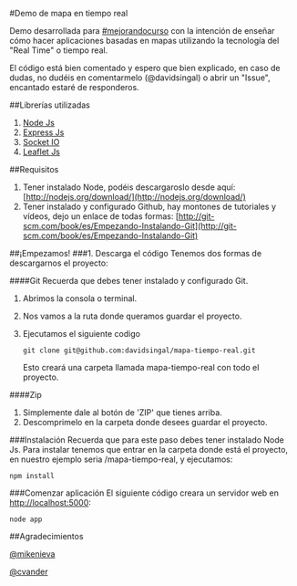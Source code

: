 #Demo de mapa en tiempo real

Demo desarrollada para [#mejorandocurso](https://twitter.com/search?q=%23mejorandocurso&src=hash "Generación Mejorandola") con la intención de enseñar cómo hacer aplicaciones basadas en mapas utilizando la tecnología del "Real Time" o tiempo real.

El código está bien comentado y espero que bien explicado, en caso de dudas, no dudéis en comentarmelo (@davidsingal) o abrir un "Issue", encantado estaré de responderos.


##Librerías utilizadas

1.	[Node Js](http://nodejs.org/)
2.	[Express Js](http://expressjs.com/)
3.	[Socket IO](http://socket.io/)
4.	[Leaflet Js](http://leafletjs.com/)


##Requisitos

1.	Tener instalado Node, podéis descargaroslo desde aquí: [http://nodejs.org/download/](http://nodejs.org/download/)
2.	Tener instalado y configurado Github, hay montones de tutoriales y vídeos, dejo un enlace de todas formas: [http://git-scm.com/book/es/Empezando-Instalando-Git](http://git-scm.com/book/es/Empezando-Instalando-Git)


##¡Empezamos!
###1. Descarga el código
Tenemos dos formas de descargarnos el proyecto:

####Git
Recuerda que debes tener instalado y configurado Git.

1.	Abrimos la consola o terminal.
2.	Nos vamos a la ruta donde queramos guardar el proyecto.
3.	Ejecutamos el siguiente codigo

	`git clone git@github.com:davidsingal/mapa-tiempo-real.git`
	
	Esto creará una carpeta llamada mapa-tiempo-real con todo el proyecto.
	
####Zip
1.	Simplemente dale al botón de 'ZIP' que tienes arriba.
2.	Descomprimelo en la carpeta donde desees guardar el proyecto.


###Instalación
Recuerda que para este paso debes tener instalado Node Js. Para instalar tenemos que entrar en la carpeta donde está el proyecto, en nuestro ejemplo seria /mapa-tiempo-real, y ejecutamos:

	npm install


###Comenzar aplicación
El siguiente código creara un servidor web en [http://localhost:5000](http://localhost:5000):

	node app


##Agradecimientos

[@mikenieva](https://twitter.com/mikenieva)

[@cvander](https://twitter.com/cvander)